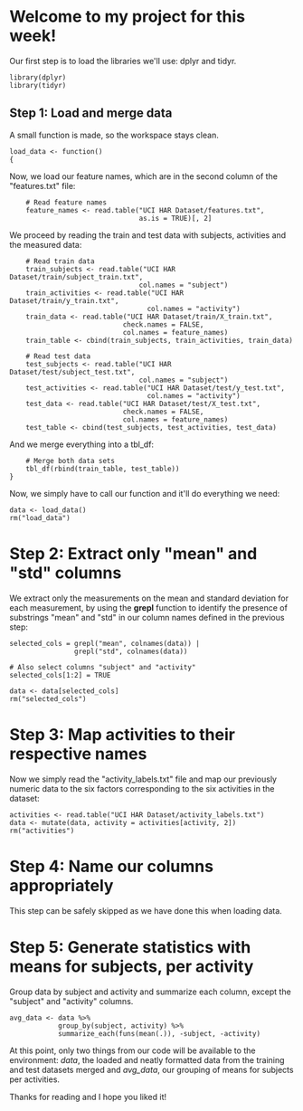 # Welcome to my project for this week!

Our first step is to load the libraries we'll use: dplyr and tidyr.

```{r}
library(dplyr)
library(tidyr)
```

## Step 1: Load and merge data

A small function is made, so the workspace stays clean.

```{r}
load_data <- function()
{
```

Now, we load our feature names, which are in the second column of the "features.txt" file:

``` {r}
    # Read feature names
    feature_names <- read.table("UCI HAR Dataset/features.txt",
                                as.is = TRUE)[, 2]
```

We proceed by reading the train and test data with subjects, activities and the measured data:

```{r}
    # Read train data
    train_subjects <- read.table("UCI HAR Dataset/train/subject_train.txt",
                                col.names = "subject")
    train_activities <- read.table("UCI HAR Dataset/train/y_train.txt",
                                  col.names = "activity")
    train_data <- read.table("UCI HAR Dataset/train/X_train.txt",
                            check.names = FALSE,
                            col.names = feature_names)
    train_table <- cbind(train_subjects, train_activities, train_data)
    
    # Read test data
    test_subjects <- read.table("UCI HAR Dataset/test/subject_test.txt",
                                col.names = "subject")
    test_activities <- read.table("UCI HAR Dataset/test/y_test.txt",
                                  col.names = "activity")
    test_data <- read.table("UCI HAR Dataset/test/X_test.txt",
                            check.names = FALSE,
                            col.names = feature_names)
    test_table <- cbind(test_subjects, test_activities, test_data)
```

And we merge everything into a tbl_df:

```{r}
    # Merge both data sets
    tbl_df(rbind(train_table, test_table))
}
```

Now, we simply have to call our function and it'll do everything we need:

```{r}
data <- load_data()
rm("load_data")
```

# Step 2: Extract only "mean" and "std" columns

We extract only the measurements on the mean and standard deviation for each measurement, by using the **grepl** function to identify the presence of substrings "mean" and "std" in our column names defined in the previous step:

```{r}
selected_cols = grepl("mean", colnames(data)) |
                grepl("std", colnames(data))

# Also select columns "subject" and "activity"
selected_cols[1:2] = TRUE

data <- data[selected_cols]
rm("selected_cols")
```

# Step 3: Map activities to their respective names

Now we simply read the "activity_labels.txt" file and map our previously numeric data to the six factors corresponding to the six activities in the dataset:

```{r}
activities <- read.table("UCI HAR Dataset/activity_labels.txt")
data <- mutate(data, activity = activities[activity, 2])
rm("activities")
```

# Step 4: Name our columns appropriately

This step can be safely skipped as we have done this when loading data.

# Step 5: Generate statistics with means for subjects, per activity

Group data by subject and activity and summarize each column, except the "subject" and "activity" columns.

```{r}
avg_data <- data %>% 
            group_by(subject, activity) %>%
            summarize_each(funs(mean(.)), -subject, -activity)
```

At this point, only two things from our code will be available to the environment: *data*, the loaded and neatly formatted data from the training and test datasets merged and *avg_data*, our grouping of means for subjects per activities.

Thanks for reading and I hope you liked it!